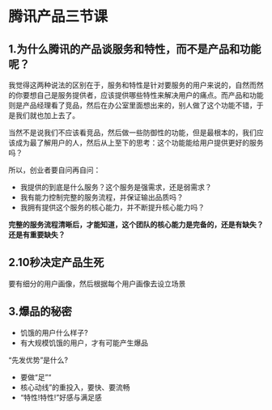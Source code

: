 # 腾讯产品三节课

## 1.为什么腾讯的产品谈服务和特性，而不是产品和功能呢？

我觉得这两种说法的区别在于，服务和特性是针对要服务的用户来说的，自然而然的你要想自己是服务提供者，应该提供哪些特性来解决用户的痛点。而产品和功能则是产品经理看了竞品，然后在办公室里面想出来的，别人做了这个功能不错，于是我们就也加上去了。

当然不是说我们不应该看竞品，然后做一些防御性的功能，但是最根本的，我们应该成为最了解用户的人，然后从上至下的思考：这个功能能给用户提供更好的服务吗？

所以，创业者要自问再自问：

* 我提供的到底是什么服务？这个服务是强需求，还是弱需求？
* 我有能力控制完整的服务流程，并保证输出品质吗？
* 我拥有提供这个服务的核心能力，并不断提升核心能力吗？

**完整的服务流程清晰后，才能知道，这个团队的核心能力是完备的，还是有缺失？还是有重要缺失？**

## 2.10秒决定产品生死

要有细分的用户画像，然后根据每个用户画像去设立场景

## 3.爆品的秘密

* 饥饿的用户什么样子?
* 有大规模饥饿的用户，才有可能产生爆品

“先发优势”是什么?

* 要做“足”“
* 核心动线”的重投入，要快、要流畅
* “特性!特性!”好感与满足感

